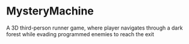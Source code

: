 # MysteryMachine
A 3D third-person runner game, where player navigates through a dark forest while evading programmed enemies to reach the exit
